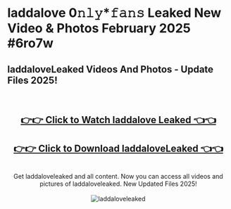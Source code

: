 # laddalove 0𝚗𝚕𝚢*𝚏𝚊𝚗𝚜 Leaked New Video & Photos February 2025 #6ro7w

<h2>laddaloveLeaked Videos And Photos - Update Files 2025!</h2>
<br>
<div align="center">
<h2><a href="https://mediaupload.pro?title=laddalove&ref=11F" rel="nofollow">👉👉 Click to Watch laddalove Leaked 👈👈</a></h2>
<h2><a href="https://mediaupload.pro?title=laddalove&ref=11F" rel="nofollow">👉👉 Click to Download laddaloveLeaked 👈👈</a></h2>
<br>
Get laddaloveleaked and all content. Now you can access all videos and pictures of laddaloveleaked. New Updated Files 2025!
<br>
<br>
<a href="https://mediaupload.pro?title=laddalove&ref=11F" rel="nofollow" data-target="animated-image.originalLink"><img src="https://i.ibb.co/Gkj2r4b/banner.png" alt="laddaloveleaked" style="max-width: 100%; display: inline-block;" data-target="animated-image.originalImage"></a>
</div>
<br>


